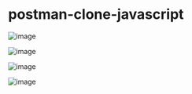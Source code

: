 # postman-clone-javascript

![image](https://user-images.githubusercontent.com/18406724/126421458-95a0546e-4b4d-4292-9ee8-b28950a66a81.png)


![image](https://user-images.githubusercontent.com/18406724/126421628-feb10ad7-05c2-4b80-a3b8-c04ea25ed7f8.png)


![image](https://user-images.githubusercontent.com/18406724/126421687-34c7c693-c121-4c10-9174-48c6be4c5a92.png)


![image](https://user-images.githubusercontent.com/18406724/126421957-6dfcea82-faff-497e-803e-542b28a5091c.png)


